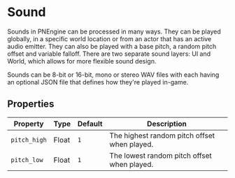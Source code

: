 # Sound

Sounds in PNEngine can be processed in many ways. They can be played globally, in a specific world location or from an actor that has an active audio emitter. They can also be played with a base pitch, a random pitch offset and variable falloff. There are two separate sound layers: UI and World, which allows for more flexible sound design.

Sounds can be 8-bit or 16-bit, mono or stereo WAV files with each having an optional JSON file that defines how they're played in-game.

## Properties

| Property | Type | Default | Description |
| -------- | ---- | ------- | ----------- |
| `pitch_high` | Float | `1` | The highest random pitch offset when played. |
| `pitch_low` | Float | `1` | The lowest random pitch offset when played. |